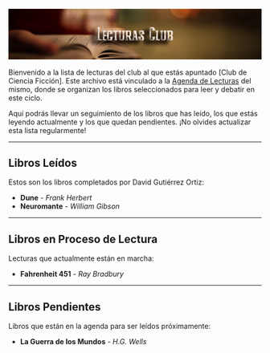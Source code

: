![Cabecera Mi Perfil](../imagenes/Cabeceras/LecturasCabecera.jpg)


Bienvenido a la lista de lecturas del club al que estás apuntado [Club de Ciencia Ficción]. Este archivo está vinculado a la  [Agenda de Lecturas](02_Clubes/Agenda%20de%20Lecturas/01%20Ag%20Lecturas%20-%20Club%20de%20Ciencia%20Ficción.md) del mismo, donde se organizan los libros seleccionados para leer y debatir en este ciclo. 

Aquí podrás llevar un seguimiento de los libros que has leído, los que estás leyendo actualmente y los que quedan pendientes. ¡No olvides actualizar esta lista regularmente!

---

## Libros Leídos
Estos son los libros completados por David Gutiérrez Ortiz:

- **Dune** - *Frank Herbert* 
- **Neuromante** - *William Gibson*  
 

---

## Libros en Proceso de Lectura
Lecturas que actualmente están en marcha:

- **Fahrenheit 451** - *Ray Bradbury* 


---

## Libros Pendientes
Libros que están en la agenda para ser leídos próximamente:

- **La Guerra de los Mundos** - *H.G. Wells*    

